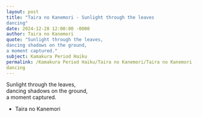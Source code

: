 ```yaml
---
layout: post
title: "Taira no Kanemori - Sunlight through the leaves  
dancing"
date: 2024-12-28 12:00:00 -0000
author: Taira no Kanemori
quote: "Sunlight through the leaves,  
dancing shadows on the ground,  
a moment captured."
subject: Kamakura Period Haiku
permalink: /Kamakura Period Haiku/Taira no Kanemori/Taira no Kanemori - Sunlight through the leaves  
dancing
---
```


Sunlight through the leaves,  
dancing shadows on the ground,  
a moment captured.

- Taira no Kanemori
